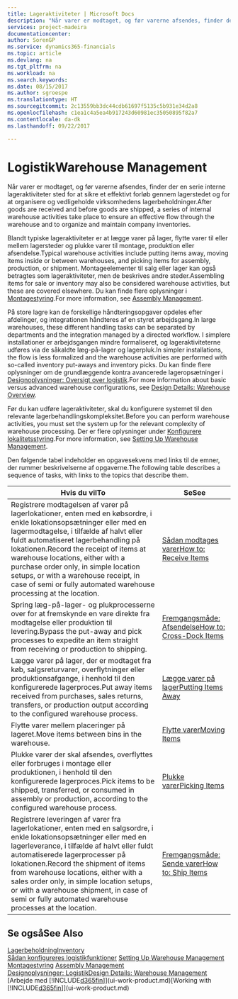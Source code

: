 ```yaml
---
title: Lageraktiviteter | Microsoft Docs
description: "Når varer er modtaget, og før varerne afsendes, finder der en serie interne lageraktiviteter sted for at sikre et effektivt forløb gennem lagerstedet og for at organisere og vedligeholde virksomhedens lagerbeholdninger."
services: project-madeira
documentationcenter: 
author: SorenGP
ms.service: dynamics365-financials
ms.topic: article
ms.devlang: na
ms.tgt_pltfrm: na
ms.workload: na
ms.search.keywords: 
ms.date: 08/15/2017
ms.author: sgroespe
ms.translationtype: HT
ms.sourcegitcommit: 2c13559bb3dc44cdb61697f5135c5b931e34d2a8
ms.openlocfilehash: c1ea1c4a5ea4b917243d60981ec35050895f82a7
ms.contentlocale: da-dk
ms.lasthandoff: 09/22/2017

---
```

# <a name="warehouse-management"></a><span data-ttu-id="16bba-103">Logistik</span><span class="sxs-lookup"><span data-stu-id="16bba-103">Warehouse Management</span></span>
<span data-ttu-id="16bba-104">Når varer er modtaget, og før varerne afsendes, finder der en serie interne lageraktiviteter sted for at sikre et effektivt forløb gennem lagerstedet og for at organisere og vedligeholde virksomhedens lagerbeholdninger.</span><span class="sxs-lookup"><span data-stu-id="16bba-104">After goods are received and before goods are shipped, a series of internal warehouse activities take place to ensure an effective flow through the warehouse and to organize and maintain company inventories.</span></span>

<span data-ttu-id="16bba-105">Blandt typiske lageraktiviteter er at lægge varer på lager, flytte varer til eller mellem lagersteder og plukke varer til montage, produktion eller afsendelse.</span><span class="sxs-lookup"><span data-stu-id="16bba-105">Typical warehouse activities include putting items away, moving items inside or between warehouses, and picking items for assembly, production, or shipment.</span></span> <span data-ttu-id="16bba-106">Montageelementer til salg eller lager kan også betragtes som lageraktiviteter, men de beskrives andre steder.</span><span class="sxs-lookup"><span data-stu-id="16bba-106">Assembling items for sale or inventory may also be considered warehouse activities, but these are covered elsewhere.</span></span> <span data-ttu-id="16bba-107">Du kan finde flere oplysninger i [Montagestyring](assembly-assemble-items.md).</span><span class="sxs-lookup"><span data-stu-id="16bba-107">For more information, see [Assembly Management](assembly-assemble-items.md).</span></span>  

<span data-ttu-id="16bba-108">På store lagre kan de forskellige håndteringsopgaver opdeles efter afdelinger, og integrationen håndteres af en styret arbejdsgang.</span><span class="sxs-lookup"><span data-stu-id="16bba-108">In large warehouses, these different handling tasks can be separated by departments and the integration managed by a directed workflow.</span></span> <span data-ttu-id="16bba-109">I simplere installationer er arbejdsgangen mindre formaliseret, og lageraktiviteterne udføres via de såkaldte læg-på-lager og lagerpluk.</span><span class="sxs-lookup"><span data-stu-id="16bba-109">In simpler installations, the flow is less formalized and the warehouse activities are performed with so-called inventory put-aways and inventory picks.</span></span> <span data-ttu-id="16bba-110">Du kan finde flere oplysninger om de grundlæggende kontra avancerede lageropsætninger i [Designoplysninger: Oversigt over logistik](design-details-warehouse-overview.md).</span><span class="sxs-lookup"><span data-stu-id="16bba-110">For more information about basic versus advanced warehouse configurations, see [Design Details: Warehouse Overview](design-details-warehouse-overview.md).</span></span>

<span data-ttu-id="16bba-111">Før du kan udføre lageraktiviteter, skal du konfigurere systemet til den relevante lagerbehandlingskompleksitet.</span><span class="sxs-lookup"><span data-stu-id="16bba-111">Before you can perform warehouse activities, you must set the system up for the relevant complexity of warehouse processing.</span></span> <span data-ttu-id="16bba-112">Der er flere oplysninger under [Konfigurere lokalitetsstyring](warehouse-setup-warehouse.md).</span><span class="sxs-lookup"><span data-stu-id="16bba-112">For more information, see [Setting Up Warehouse Management](warehouse-setup-warehouse.md).</span></span>

 <span data-ttu-id="16bba-113">Den følgende tabel indeholder en opgavesekvens med links til de emner, der rummer beskrivelserne af opgaverne.</span><span class="sxs-lookup"><span data-stu-id="16bba-113">The following table describes a sequence of tasks, with links to the topics that describe them.</span></span>   

|<span data-ttu-id="16bba-114">**Hvis du vil**</span><span class="sxs-lookup"><span data-stu-id="16bba-114">**To**</span></span>|<span data-ttu-id="16bba-115">**Se**</span><span class="sxs-lookup"><span data-stu-id="16bba-115">**See**</span></span>|  
|------------|-------------|  
|<span data-ttu-id="16bba-116">Registrere modtagelsen af varer på lagerlokationer, enten med en købsordre, i enkle lokationsopsætninger eller med en lagermodtagelse, i tilfælde af halvt eller fuldt automatiseret lagerbehandling på lokationen.</span><span class="sxs-lookup"><span data-stu-id="16bba-116">Record the receipt of items at warehouse locations, either with a purchase order only, in simple location setups, or with a warehouse receipt, in case of semi or fully automated warehouse processing at the location.</span></span>|[<span data-ttu-id="16bba-117">Sådan modtages varer</span><span class="sxs-lookup"><span data-stu-id="16bba-117">How to: Receive Items</span></span>](warehouse-how-receive-items.md)|
|<span data-ttu-id="16bba-118">Spring læg-på-lager- og plukprocesserne over for at fremskynde en vare direkte fra modtagelse eller produktion til levering.</span><span class="sxs-lookup"><span data-stu-id="16bba-118">Bypass the put-away and pick processes to expedite an item straight from receiving or production to shipping.</span></span>|[<span data-ttu-id="16bba-119">Fremgangsmåde: Afsendelse</span><span class="sxs-lookup"><span data-stu-id="16bba-119">How to: Cross-Dock Items</span></span>](warehouse-how-to-cross-dock-items.md)|    
|<span data-ttu-id="16bba-120">Lægge varer på lager, der er modtaget fra køb, salgsreturvarer, overflytninger eller produktionsafgange, i henhold til den konfigurerede lagerproces.</span><span class="sxs-lookup"><span data-stu-id="16bba-120">Put away items received from purchases, sales returns, transfers, or production output according to the configured warehouse process.</span></span>|[<span data-ttu-id="16bba-121">Lægge varer på lager</span><span class="sxs-lookup"><span data-stu-id="16bba-121">Putting Items Away</span></span>](warehouse-put-away-items.md)|
|<span data-ttu-id="16bba-122">Flytte varer mellem placeringer på lageret.</span><span class="sxs-lookup"><span data-stu-id="16bba-122">Move items between bins in the warehouse.</span></span>|[<span data-ttu-id="16bba-123">Flytte varer</span><span class="sxs-lookup"><span data-stu-id="16bba-123">Moving Items</span></span>](warehouse-move-items.md)|
|<span data-ttu-id="16bba-124">Plukke varer der skal afsendes, overflyttes eller forbruges i montage eller produktionen, i henhold til den konfigurerede lagerproces.</span><span class="sxs-lookup"><span data-stu-id="16bba-124">Pick items to be shipped, transferred, or consumed in assembly or production, according to the configured warehouse process.</span></span>|[<span data-ttu-id="16bba-125">Plukke varer</span><span class="sxs-lookup"><span data-stu-id="16bba-125">Picking Items</span></span>](warehouse-pick-items.md)|
|<span data-ttu-id="16bba-126">Registrere leveringen af varer fra lagerlokationer, enten med en salgsordre, i enkle lokationsopsætninger eller med en lagerleverance, i tilfælde af halvt eller fuldt automatiserede lagerprocesser på lokationen.</span><span class="sxs-lookup"><span data-stu-id="16bba-126">Record the shipment of items from warehouse locations, either with a sales order only, in simple location setups, or with a warehouse shipment, in case of semi or fully automated warehouse processes at the location.</span></span>|[<span data-ttu-id="16bba-127">Fremgangsmåde: Sende varer</span><span class="sxs-lookup"><span data-stu-id="16bba-127">How to: Ship Items</span></span>](warehouse-how-ship-items.md)|  

## <a name="see-also"></a><span data-ttu-id="16bba-128">Se også</span><span class="sxs-lookup"><span data-stu-id="16bba-128">See Also</span></span>  
 [<span data-ttu-id="16bba-129">Lagerbeholdning</span><span class="sxs-lookup"><span data-stu-id="16bba-129">Inventory</span></span>](inventory-manage-inventory.md)  
 <span data-ttu-id="16bba-130">[Sådan konfigureres logistikfunktioner](warehouse-setup-warehouse.md)   </span><span class="sxs-lookup"><span data-stu-id="16bba-130">[Setting Up Warehouse Management](warehouse-setup-warehouse.md)   </span></span>  
 <span data-ttu-id="16bba-131">[Montagestyring](assembly-assemble-items.md)  </span><span class="sxs-lookup"><span data-stu-id="16bba-131">[Assembly Management](assembly-assemble-items.md)  </span></span>  
[<span data-ttu-id="16bba-132">Designoplysninger: Logistik</span><span class="sxs-lookup"><span data-stu-id="16bba-132">Design Details: Warehouse Management</span></span>](design-details-warehouse-management.md)  
 <span data-ttu-id="16bba-133">[Arbejde med [!INCLUDE[d365fin](includes/d365fin_md.md)]](ui-work-product.md)</span><span class="sxs-lookup"><span data-stu-id="16bba-133">[Working with [!INCLUDE[d365fin](includes/d365fin_md.md)]](ui-work-product.md)</span></span>  


